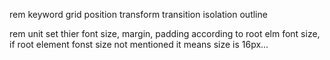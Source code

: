 rem keyword
grid
position
transform
transition
isolation
outline


rem unit set thier font size, margin, padding according to root elm font size, if root element fonst size not mentioned it means size is 16px...